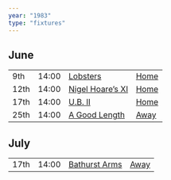 ```yaml
---
year: "1983"
type: "fixtures"
---
```


## June

|  |  |  |  |
|:---|:---|:---|:---|
| 9th | 14:00 | [Lobsters](1983/lobsters) | [Home](https://goo.gl/maps/TKf5ZBWfggmbtMNt5) |
| 12th | 14:00 | [Nigel Hoare’s XI](1983/nigel-hoares-xi) | [Home](https://goo.gl/maps/TKf5ZBWfggmbtMNt5) |
| 17th | 14:00 | [U.B. II](1983/ub-11) | [Home](https://goo.gl/maps/TKf5ZBWfggmbtMNt5) |
| 25th | 14:00 | [A Good Length](1983/a-good-length) | [Away](https://goo.gl/maps/JPC46TjnKbfMmNP47) |

## July

|  |  |  |  |
|:---|:---|:---|:---|
| 17th | 14:00 | [Bathurst Arms](1983/bathurst-arms) | [Away](https://goo.gl/maps/HGNU7FAfNffetPu1A) |